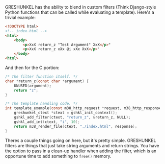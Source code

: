 GRESHUNKEL has the ability to blend in custom filters (Think Django-style Python
functions that can be called while evaluating a template). Here's a trivial
example:

```HTML
<!DOCTYPE html>
<!-- index.html -->
<html>
	<body>
		<p>XxX return_z "Test Argument" XxX</p>"
		<p>XxX return_z xXx @i xXx XxX</p>"
	</body>
<html>
```

And then for the C portion:

```C
/* The filter function itself. */
char *return_z(const char *argument) {
	UNUSED(argument);
	return "z";
}

/* The template handling code. */
int template_example(const m38_http_request *request, m38_http_response *response) {
	greshunkel_ctext *ctext = gshkl_init_context();
	gshkl_add_filter(ctext, "return_z", &return_z, NULL);
	gshkl_add_int(ctext, "i", 10);
	return m38_render_file(ctext, "./index.html", response);
}
```

Theres a couple things going on here, but it's pretty simple. GRESHUNKEL filters
are things that just take string arguments and return strings. You have the
option to pass in a clean-up handler when adding the filter, which is an
opportune time to add something to `free()` memory.
